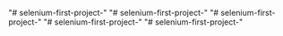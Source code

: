 "# selenium-first-project-" 
"# selenium-first-project-" 
"# selenium-first-project-" 
"# selenium-first-project-" 
"# selenium-first-project-" 
